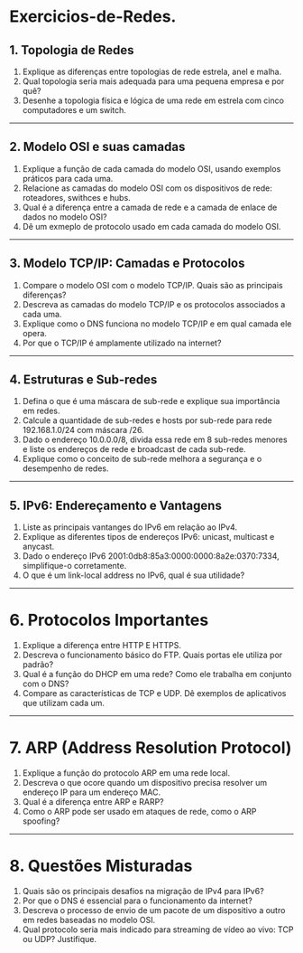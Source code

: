 











# Exercicios-de-Redes.

## 1. Topologia de Redes
1. Explique as diferenças entre topologias de rede estrela, anel e malha.
2. Qual topologia seria mais adequada para uma pequena empresa e por quê?
3. Desenhe a topologia física e lógica de uma rede em estrela com cinco computadores e um switch.


<hr>



## 2. Modelo OSI e suas camadas
1. Explique a função de cada camada do modelo OSI, usando exemplos práticos para cada uma.
2. Relacione as camadas do modelo OSI com os dispositivos de rede: roteadores, swithces e hubs.
3. Qual é a diferença entre a camada de rede e a camada de enlace de dados no modelo OSI?
4. Dê um exmeplo de protocolo usado em cada camada do modelo OSI.

<hr>

## 3. Modelo TCP/IP: Camadas e Protocolos
1. Compare o modelo OSI com o modelo TCP/IP. Quais são as principais diferenças?
2. Descreva as camadas do modelo TCP/IP e os protocolos associados a cada uma.
3. Explique como o DNS funciona no modelo TCP/IP e em qual camada ele opera.
4. Por que o TCP/IP é amplamente utilizado na internet?

<hr>


## 4. Estruturas e Sub-redes
1. Defina o que é uma máscara de sub-rede e explique sua importância em redes.
2. Calcule a quantidade de sub-redes e hosts por sub-rede para rede 192.168.1.0/24 com máscara /26.
3. Dado o endereço 10.0.0.0/8, divida essa rede em 8 sub-redes menores e liste os endereços de rede e broadcast de cada sub-rede.
4. Explique como o conceito de sub-rede melhora a segurança e o desempenho de redes.

<hr>

## 5. IPv6: Endereçamento e Vantagens
1. Liste as principais vantanges do IPv6 em relação ao IPv4.
2. Explique as diferentes tipos de endereços IPv6: unicast, multicast e anycast.
3. Dado o endereço IPv6 2001:0db8:85a3:0000:0000:8a2e:0370:7334, simplifique-o corretamente.
4. O que é um link-local address no IPv6, qual é sua utilidade?

<hr>

# 6. Protocolos Importantes
1. Explique a diferença entre HTTP E HTTPS.
2. Descreva o funcionamento básico do FTP. Quais portas ele utiliza por padrão?
3. Qual é a função do DHCP em uma rede? Como ele trabalha em conjunto com o DNS?
4. Compare as características de TCP e UDP. Dê exemplos de aplicativos que utilizam cada um.

<hr>

# 7. ARP (Address Resolution Protocol)
1. Explique a função do protocolo ARP em uma rede local.
2. Descreva o que ocore quando um dispositivo precisa resolver um endereço IP para um endereço MAC.
3. Qual é a diferença entre ARP e RARP?
4. Como o ARP pode ser usado em ataques de rede, como o ARP spoofing?

<hr>

# 8. Questões Misturadas
1. Quais são os principais desafios na migração de IPv4 para IPv6?
2. Por que o DNS é essencial para o funcionamento da internet?
3. Descreva o processo de envio de um pacote de um dispositivo a outro em redes baseadas no modelo OSI.
4. Qual protocolo seria mais indicado para streaming de vídeo ao vivo: TCP ou UDP? Justifique.















